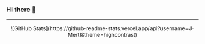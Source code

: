 ### Hi there 👋

<hr>

<!--
**J-Mertl/J-Mertl** is a ✨ _special_ ✨ repository because its `README.md` (this file) appears on your GitHub profile.

Here are some ideas to get you started:

- 🔭 I’m currently working on ...
- 🌱 I’m currently learning ...
- 👯 I’m looking to collaborate on ...
- 🤔 I’m looking for help with ...
- 💬 Ask me about ...
- 📫 How to reach me: ...
- 😄 Pronouns: ...
- ⚡ Fun fact: ...
-->

<center>
  ![GitHub Stats](https://github-readme-stats.vercel.app/api?username=J-Mertl&theme=highcontrast)
</center>

